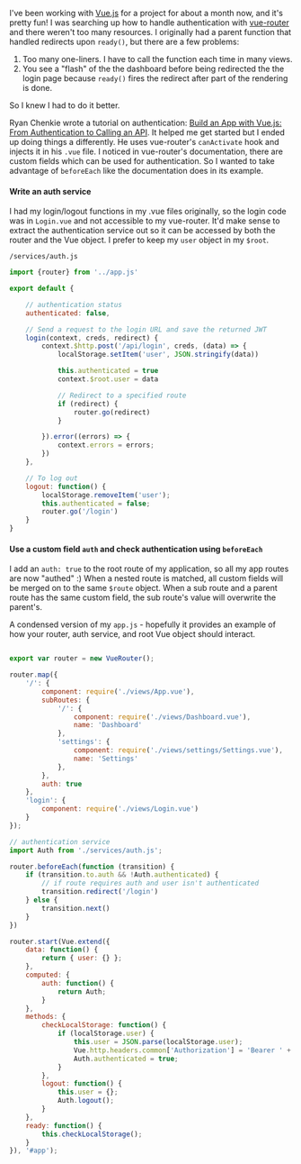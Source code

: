 I've been working with [Vue.js](https://vuejs.org/) for a project for about a month now, and it's pretty fun! I was searching up how to handle authentication with [vue-router](http://router.vuejs.org/en/) and there weren't too many resources. I originally had a parent function that handled redirects upon `ready()`, but there are a few problems:
1. Too many one-liners. I have to call the function each time in many views.
2. You see a "flash" of the the dashboard before being redirected the the login page because `ready()` fires the redirect after part of the rendering is done.

So I knew I had to do it better.

Ryan Chenkie wrote a tutorial on authentication: [Build an App with Vue.js: From Authentication to Calling an API](https://auth0.com/blog/2015/11/13/build-an-app-with-vuejs/). It helped me get started but I ended up doing things a differently. He uses vue-router's `canActivate` hook and injects it in his `.vue` file. I noticed in vue-router's documentation, there are custom fields which can be used for authentication. So I wanted to take advantage of `beforeEach` like the documentation does in its example.

#### Write an auth service

I had my login/logout functions in my .vue files originally, so the login code was in `Login.vue` and not accessible to my vue-router. It'd make sense to extract the authentication service out so it can be accessed by both the router and the Vue object. I prefer to keep my `user` object in my `$root`.

`/services/auth.js`

```javascript
import {router} from '../app.js'

export default {

	// authentication status
	authenticated: false,

	// Send a request to the login URL and save the returned JWT
	login(context, creds, redirect) {
		context.$http.post('/api/login', creds, (data) => {
			localStorage.setItem('user', JSON.stringify(data))

			this.authenticated = true
			context.$root.user = data

			// Redirect to a specified route
			if (redirect) {
				router.go(redirect)
			}

		}).error((errors) => {
			context.errors = errors;
		})
	},

	// To log out
	logout: function() {
		localStorage.removeItem('user');
		this.authenticated = false;
		router.go('/login')
	}
}
```

#### Use a custom field `auth` and check authentication using `beforeEach`

I add an `auth: true` to the root route of my application, so all my app routes are now "authed" :) When a nested route is matched, all custom fields will be merged on to the same `$route` object. When a sub route and a parent route has the same custom field, the sub route's value will overwrite the parent's.

A condensed version of my `app.js` - hopefully it provides an example of how your router, auth service, and root Vue object should interact.

```javascript

export var router = new VueRouter();

router.map({
	'/': {
		component: require('./views/App.vue'),
		subRoutes: {
			'/': {
				component: require('./views/Dashboard.vue'),
				name: 'Dashboard'
			},
			'settings': {
				component: require('./views/settings/Settings.vue'),
				name: 'Settings'
			},
		},
		auth: true
	},
	'login': {
		component: require('./views/Login.vue')
	}
});

// authentication service
import Auth from './services/auth.js';

router.beforeEach(function (transition) {
	if (transition.to.auth && !Auth.authenticated) {
		// if route requires auth and user isn't authenticated
		transition.redirect('/login')
	} else {
		transition.next()
	}
})

router.start(Vue.extend({
	data: function() {
		return { user: {} };
	},
	computed: {
		auth: function() {
			return Auth;
		}
	},
	methods: {
		checkLocalStorage: function() {
			if (localStorage.user) {
				this.user = JSON.parse(localStorage.user);
				Vue.http.headers.common['Authorization'] = 'Bearer ' + this.user.api_token;
				Auth.authenticated = true;
			}
		},
		logout: function() {
			this.user = {};
			Auth.logout();
		}
	},
	ready: function() {
		this.checkLocalStorage();
	}
}), '#app');

```
